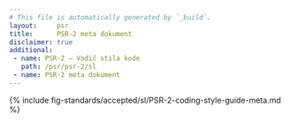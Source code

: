 ```yaml
---
# This file is automatically generated by `_build`.
layout:     psr
title:      PSR-2 meta dokument
disclaimer: true
additional:
 - name: PSR-2 — Vodič stila kode
   path: /psr/psr-2/sl
 - name: PSR-2 meta dokument
---
```

{% include fig-standards/accepted/sl/PSR-2-coding-style-guide-meta.md %}
